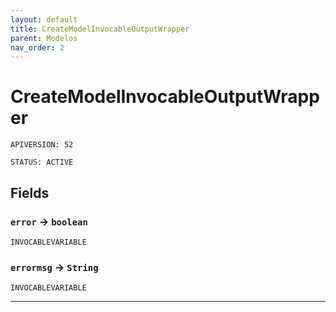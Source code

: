 ```yaml
---
layout: default
title: CreateModelInvocableOutputWrapper
parent: Modelos
nav_order: 2
---
```


# CreateModelInvocableOutputWrapper

`APIVERSION: 52`

`STATUS: ACTIVE`

## Fields

### `error` → `boolean`

`INVOCABLEVARIABLE`

### `errormsg` → `String`

`INVOCABLEVARIABLE`

---
